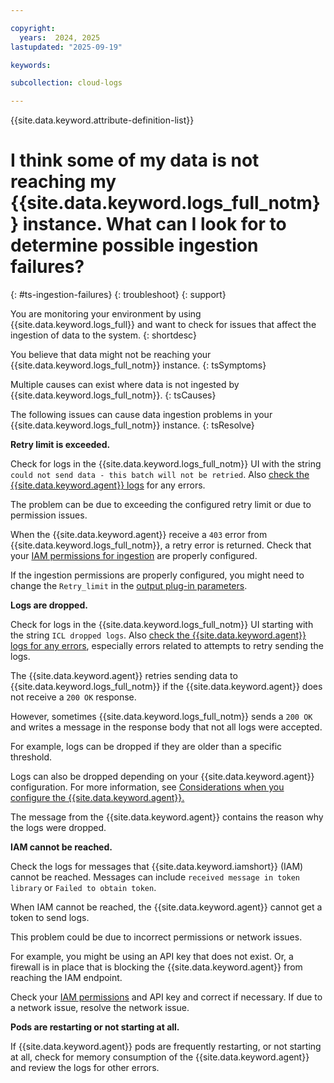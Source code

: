 ```yaml
---

copyright:
  years:  2024, 2025
lastupdated: "2025-09-19"

keywords: 

subcollection: cloud-logs

---
```



{{site.data.keyword.attribute-definition-list}}

# I think some of my data is not reaching my {{site.data.keyword.logs_full_notm}} instance. What can I look for to determine possible ingestion failures?
{: #ts-ingestion-failures}
{: troubleshoot}
{: support}

You are monitoring your environment by using {{site.data.keyword.logs_full}} and want to check for issues that affect the ingestion of data to the system.
{: shortdesc}

You believe that data might not be reaching your {{site.data.keyword.logs_full_notm}} instance.
{: tsSymptoms}

Multiple causes can exist where data is not ingested by {{site.data.keyword.logs_full_notm}}.
{: tsCauses}

The following issues can cause data ingestion problems in your {{site.data.keyword.logs_full_notm}} instance.
{: tsResolve}

**Retry limit is exceeded.**

Check for logs in the {{site.data.keyword.logs_full_notm}} UI with the string `could not send data - this batch will not be retried`. Also [check the {{site.data.keyword.agent}} logs](/docs/cloud-logs?topic=cloud-logs-ts-agent-logs) for any errors.

The problem can be due to exceeding the configured retry limit or due to permission issues.

When the {{site.data.keyword.agent}} receive a `403` error from {{site.data.keyword.logs_full_notm}}, a retry error is returned. Check that your [IAM permissions for ingestion](/docs/cloud-logs?topic=cloud-logs-iam-ingestion-permissions) are properly configured.

If the ingestion permissions are properly configured, you might need to change the `Retry_limit` in the [output plug-in parameters](/docs/cloud-logs?topic=cloud-logs-agent-plugin-parameters).

**Logs are dropped.**

Check for logs in the {{site.data.keyword.logs_full_notm}} UI starting with the string `ICL dropped logs`. Also [check the {{site.data.keyword.agent}} logs for any errors](/docs/cloud-logs?topic=cloud-logs-ts-agent-logs), especially errors related to attempts to retry sending the logs.

The {{site.data.keyword.agent}} retries sending data to {{site.data.keyword.logs_full_notm}} if the {{site.data.keyword.agent}} does not receive a `200 OK` response.

However, sometimes {{site.data.keyword.logs_full_notm}} sends a `200 OK` and writes a message in the response body that not all logs were accepted.

For example, logs can be dropped if they are older than a specific threshold.

Logs can also be dropped depending on your {{site.data.keyword.agent}} configuration. For more information, see [Considerations when you configure the {{site.data.keyword.agent}}.](/docs/cloud-logs?topic=cloud-logs-agent-configuration-considerations)

The message from the {{site.data.keyword.agent}} contains the reason why the logs were dropped.

**IAM cannot be reached.**

Check the logs for messages that {{site.data.keyword.iamshort}} (IAM) cannot be reached. Messages can include `received message in token library` or `Failed to obtain token`.

When IAM cannot be reached, the {{site.data.keyword.agent}} cannot get a token to send logs.

This problem could be due to incorrect permissions or network issues.

For example, you might be using an API key that does not exist. Or, a firewall is in place that is blocking the {{site.data.keyword.agent}} from reaching the IAM endpoint.

Check your [IAM permissions](/docs/cloud-logs?topic=cloud-logs-iam-ingestion-permissions) and API key and correct if necessary. If due to a network issue, resolve the network issue.

**Pods are restarting or not starting at all.**

If {{site.data.keyword.agent}} pods are frequently restarting, or not starting at all, check for memory consumption of the {{site.data.keyword.agent}} and review the logs for other errors.

